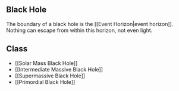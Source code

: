 ## Black Hole

The boundary of a black hole is the [[Event Horizon|event horizon]]. Nothing can escape from within this horizon, not even light.





## Class

- [[Solar Mass Black Hole]]
- [[Intermediate Massive Black Hole]]
- [[Supermassive Black Hole]]
- [[Primordial Black Hole]]